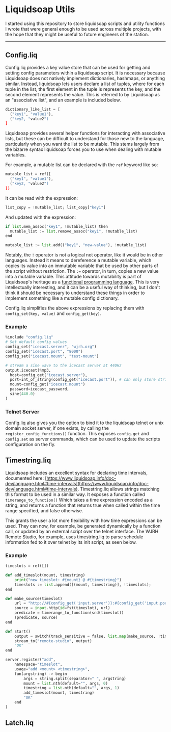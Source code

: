 # Liquidsoap Utils

I started using this repository to store liquidsoap scripts and utility functions I wrote that were
general enough to be used across multiple projects, with the hope that they might be useful to
future engineers of the station.

---

## Config.liq

Config.liq provides a key value store that can be used for getting and setting
config parameters within a liquidsoap script. It is necessary because Liquidsoap
does not natively implement dictionaries, hashmaps, or anything similar.
Instead, liquidsoap lets users declare a list of tuples, where for each tuple in
the list, the first element in the tuple is represents the key, and the second
element represents the value. This is referred to by Liquidsoap as an
"associative list", and an example is included below.

```python
dictionary_like_list = [
  ("key1", "value1"),
  ("key2, "value2")
]
```

Liquidsoap provides several helper functions for interacting with associative
lists, but these can be difficult to understand for those new to the language,
particularly when you want the list to be mutable. This stems largely from the
bizarre syntax liquidsoap forces you to use when dealing with mutable
variables.

For example, a mutable list can be declared with the `ref` keyword like so:
```python
mutable_list = ref([
  ("key1", "value1"),
  ("key2, "value2")
])
```

It can be read with the expression:
```python
list_copy = !mutable_list; list_copy["key1"]
```

And updated with the expression:
```python
if list.mem_assoc("key1", !mutable_list) then
  mutable_list := list.remove_assoc("key1", !mutable_list)
end

mutable_list := list.add(("key1", "new-value"), !mutable_list)
```

Notably, the `!` operator is not a logical not operator, like it would be in
other languages. Instead it means to dereference a mutable variable, which
copies its value into an immutable variable that be used by other parts of the
script without restriction. The `:=` operator, in turn, copies a new value into
a mutable variable. This attitude towards mutability is part of Liquidsoap's
heritage as a [functional programming
language](https://en.wikipedia.org/wiki/Functional_programming). This is very
intellectually interesting, and it can be a useful way of thinking, but I don't
think it should be necessary to understand these things in order to implement
something like a mutable config dictionary.

Config.liq simplifies the above expressions by replacing them with
`config_set(key, value)` and `config_get(key)`.

### Example

```python
%include "config.liq"
# Set default config values
config_set("icecast.server", "wjrh.org")
config_set("icecast.port", "8000")
config_set("icecast.mount", "test-mount")

# stream a sine wave to the icecast server at 440Hz
output.icecast(%mp3,
  host=config_get("icecast.server"),
  port=int_of_string(config_get("icecast.port")), # can only store strings
  mount=config_get("icecast.mount")
  password=icecast_password,
  sine(440.0)
)
```

### Telnet Server

Config.liq also gives you the option to bind it to the liquidsoap telnet or unix
domain socket server, if one exists, by calling the
`register_config_functions()` function. This exposes `config.get` and
`config.set` as server commands, which can be used to update the scripts
configuration on the fly.


## Timestring.liq

Liquidsoap includes an excellent syntax for declaring time intervals, documented here:
[https://www.liquidsoap.info/doc-dev/language.html#time-intervals](https://www.liquidsoap.info/doc-dev/language.html#time-intervals).
Timestring.liq allows strings matching this format to be used in a similar way. It exposes a function called `timerange_to_function()` Which takes a time expression encoded as a string, and returns a function that returns true when called within the time range specified, and false otherwise.

This grants the user a lot more flexibility with how time expressions can be used. They can now, for example, be generated dynamically by a function call, or updated by an external script over the telnet interface. The WJRH Remote Studio, for example, uses timestring.liq to parse schedule information fed to it over telnet by its init script, as seen below.

### Example

```python
timeslots = ref([])

def add_timeslot(mount, timestring)
	print("new timeslot: #{mount} @ #{timestring}")
	timeslots := list.append([(mount, timestring)], !timeslots);
end

def make_source(timeslot)
	url = "http://#{config_get('input.server')}:#{config_get('input.port')}/#{fst(timeslot)}"
	source = input.http(id=fst(timeslot), url)
	predicate = timerange_to_function(snd(timeslot))
	(predicate, source)
end

def start()
	output = switch(track_sensitive = false, list.map(make_source, !timeslots))
	stream_to("remote-studio", output)
	"OK"
end

server.register("add", 
	namespace="timeslot",
	usage="add <mount> <timestring>",
	fun(argstring) -> begin
		args = string.split(separator=" ", argstring)
		mount = list.nth(default="", args, 0)
		timestring = list.nth(default="", args, 1)
		add_timeslot(mount, timestring)
		"OK"
	end
)

```


## Latch.liq
